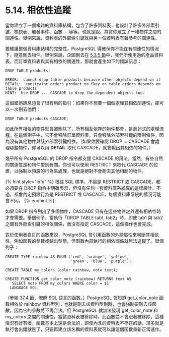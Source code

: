 # 5.14. 相依性追蹤

當你建立了一個複雜的資料庫結構，包含了許多資料表，也設計了許多外部索引鍵、檢視表、觸發事件、函數.....等等。也就是說，其實你建立了一堆物件之間的關連性。舉例來說，資料表的外部索引鍵就與另一個資料表有著參考的關連性。

要維護整個資料庫結構的完整性，PostgreSQL 得確保你不能在有關連性的情況下，隨意刪去物件。舉例來說，企圖刪去在 [5.3.5 節](constraints.md#5-3-5-wai-bu-foreign-keys)中，我們所使用過的產品資料表，而訂單資料表與其有相依的關連性，那就會產生如下的錯誤訊息：

```text
DROP TABLE products;

ERROR:  cannot drop table products because other objects depend on it
DETAIL:  constraint orders_product_no_fkey on table orders depends on table products
HINT:  Use DROP ... CASCADE to drop the dependent objects too.
```

這個錯誤訊息包含了很有用的指引：如果你不想要一個個處理其相依關連性，那可以一次刪去他們：

```text
DROP TABLE products CASCADE;
```

如此所有相依的物件就會被刪除了，所有相互依存的物件都會，是遞迴式的處理流程。在這個例子中，它不會移除訂單資料表，只會移除外部索引鍵的限制條件，因為沒有其他物件與該外部索引鍵相依。（如果你要確認 DROP ... CASCADE 會處理哪些物件，你可以用 **DETAIL** 取代 CASCADE，就會輸出其相依的物件。）

幾乎所有 PostgreSQL 的 DROP 指令都支援 CASCADE 的用法。當然，有些自然的關連性是和物件型別有關。你也可以使用 RESTRICT 來取代 CASCADE 的位置，以強制以預設的行為來處理，也就是絕對不會刪去其他相關的物件。

{% hint style="info" %}
根據 SQL 標準，不論是 RESTRICT 或 CASCADE，都必須要在 DROP 指令中明確表示，但沒有任何一套資料庫系統真的這樣設計。不過，都會內定預設行為是 RESTRICT 或 CASCADE，每個資料庫系統的情況可能會不同。
{% endhint %}

如果 DROP 指令列出了多個物件，CASCADE 只有在這些物件之外還有相依性時才會需要。舉個例子，當執行「DROP TABLE tab1, tab2」時，即使 tab1 與 tab2 之間有外部索引鍵的相依關係，而沒有指定 CASCADE，這個操作也會完成。

對於使用者自訂的函數來說，PostgreSQL 會引用函數的外顯屬性來判斷其相依性，例如函數的參數或輸出型態，但函數內部執行的相依關係就無法追蹤了。舉個列子：

```text
CREATE TYPE rainbow AS ENUM ('red', 'orange', 'yellow',
                             'green', 'blue', 'purple');

CREATE TABLE my_colors (color rainbow, note text);

CREATE FUNCTION get_color_note (rainbow) RETURNS text AS
  'SELECT note FROM my_colors WHERE color = $1'
  LANGUAGE SQL;
```

（參閱 [37.4 節](../../server-programming/extending-sql/user-defined-procedures.md)，瞭解 SQL 語言的函數。）PostgreSQL 會知道 get\_color\_note 函數相依於 rainbow 資料型別：也就是刪去該資料型別時，也會強制要刪去該函數，因為它的參數將不再合法。但 PostgreSQL 就無法發現 get\_color\_note 和 my\_colors 之間的關連性，當該資料表被移除時，此函數並不會跟著被移除。這種情況有好有壞，函數基本上還是合法的，即使內含的資料表不存在的話，頂多就是執行會出錯就是了，只要再建立該名稱的資料表就可以讓這個函數重新正常運作。

